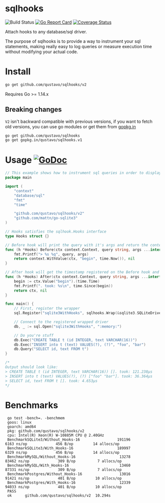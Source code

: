 # sqlhooks
![Build Status](https://github.com/qustavo/sqlhooks/actions/workflows/test.yml/badge.svg)
[![Go Report Card](https://goreportcard.com/badge/github.com/qustavo/sqlhooks)](https://goreportcard.com/report/github.com/qustavo/sqlhooks)
[![Coverage Status](https://coveralls.io/repos/github/qustavo/sqlhooks/badge.svg?branch=master)](https://coveralls.io/github/qustavo/sqlhooks?branch=master)

Attach hooks to any database/sql driver.

The purpose of sqlhooks is to provide a way to instrument your sql statements, making really easy to log queries or measure execution time without modifying your actual code.

# Install
```bash
go get github.com/qustavo/sqlhooks/v2
```
Requires Go >= 1.14.x

## Breaking changes
`V2` isn't backward compatible with previous versions, if you want to fetch old versions, you can use go modules or get them from [gopkg.in](http://gopkg.in/)
```bash
go get github.com/qustavo/sqlhooks
go get gopkg.in/qustavo/sqlhooks.v1
```

# Usage [![GoDoc](https://godoc.org/github.com/qustavo/dotsql?status.svg)](https://godoc.org/github.com/qustavo/sqlhooks)

```go
// This example shows how to instrument sql queries in order to display the time that they consume
package main

import (
	"context"
	"database/sql"
	"fmt"
	"time"

	"github.com/qustavo/sqlhooks/v2"
	"github.com/mattn/go-sqlite3"
)

// Hooks satisfies the sqlhook.Hooks interface
type Hooks struct {}

// Before hook will print the query with it's args and return the context with the timestamp
func (h *Hooks) Before(ctx context.Context, query string, args ...interface{}) (context.Context, error) {
	fmt.Printf("> %s %q", query, args)
	return context.WithValue(ctx, "begin", time.Now()), nil
}

// After hook will get the timestamp registered on the Before hook and print the elapsed time
func (h *Hooks) After(ctx context.Context, query string, args ...interface{}) (context.Context, error) {
	begin := ctx.Value("begin").(time.Time)
	fmt.Printf(". took: %s\n", time.Since(begin))
	return ctx, nil
}

func main() {
	// First, register the wrapper
	sql.Register("sqlite3WithHooks", sqlhooks.Wrap(&sqlite3.SQLiteDriver{}, &Hooks{}))

	// Connect to the registered wrapped driver
	db, _ := sql.Open("sqlite3WithHooks", ":memory:")

	// Do you're stuff
	db.Exec("CREATE TABLE t (id INTEGER, text VARCHAR(16))")
	db.Exec("INSERT into t (text) VALUES(?), (?)", "foo", "bar")
	db.Query("SELECT id, text FROM t")
}

/*
Output should look like:
> CREATE TABLE t (id INTEGER, text VARCHAR(16)) []. took: 121.238µs
> INSERT into t (text) VALUES(?), (?) ["foo" "bar"]. took: 36.364µs
> SELECT id, text FROM t []. took: 4.653µs
*/
```

# Benchmarks
```
 go test -bench=. -benchmem
 goos: linux
 goarch: amd64
 pkg: github.com/qustavo/sqlhooks/v2
 cpu: Intel(R) Xeon(R) W-10885M CPU @ 2.40GHz
 BenchmarkSQLite3/Without_Hooks-16				   191196			   6163 ns/op			  456 B/op		   14 allocs/op
 BenchmarkSQLite3/With_Hooks-16					   189997			   6329 ns/op			  456 B/op		   14 allocs/op
 BenchmarkMySQL/Without_Hooks-16					13278			  83462 ns/op			  309 B/op			7 allocs/op
 BenchmarkMySQL/With_Hooks-16						13460			  87331 ns/op			  309 B/op			7 allocs/op
 BenchmarkPostgres/Without_Hooks-16					13016			  91421 ns/op			  401 B/op		   10 allocs/op
 BenchmarkPostgres/With_Hooks-16					12339			  94033 ns/op			  401 B/op		   10 allocs/op
 PASS
 ok      github.com/qustavo/sqlhooks/v2  10.294s
```
